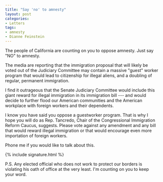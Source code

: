 ```yaml
---
title: "Say 'no' to amnesty"
layout: post
categories:
- Letters
tags:
- amnesty
- Dianne Feinstein
---
```


The people of California are counting on you to oppose amnesty. Just say "NO" to amnesty.

The media are reporting that the immigration proposal that will likely be voted out of the Judiciary Committee may contain a massive "guest" worker program that would lead to citizenship for illegal aliens, and a doubling of regular, permanent immigration.

I find it outrageous that the Senate Judiciary Committee would include this giant reward for illegal immigration in its immigration bill --- and would decide to further flood our American communities and the American workplace with foreign workers and their dependents.

I know you have said you oppose a guestworker program. That is why I hope you will do as Rep. Tancredo, Chair of the Congressional Immigration Reform Caucus, suggests. Please vote against any amendment and any bill that would reward illegal immigration or that would encourage even more importation of foreign workers.

Phone me if you would like to talk about this.

{% include signature.html %}

P.S. Any elected official who does not work to protect our borders is violating his oath of office at the very least. I'm counting on you to keep your word.